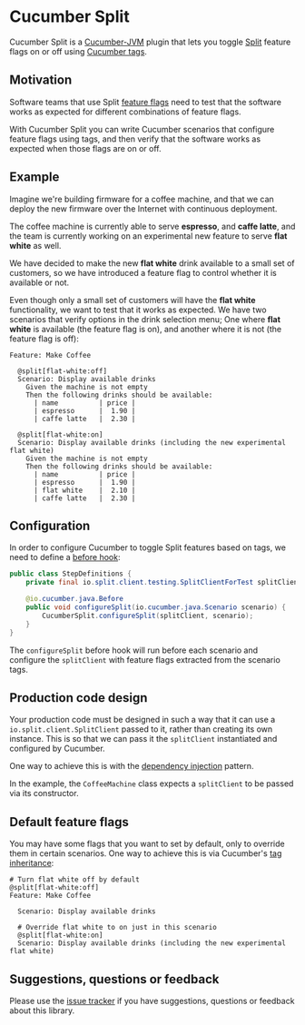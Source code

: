 # Cucumber Split

Cucumber Split is a [Cucumber-JVM](https://github.com/cucumber/cucumber-jvm/#readme) plugin
that lets you toggle [Split](https://www.split.io/) feature flags on or off using [Cucumber tags](https://cucumber.io/docs/cucumber/api/#tags).

## Motivation

Software teams that use Split [feature flags](https://martinfowler.com/articles/feature-toggles.html)
need to test that the software works as expected for different combinations of feature flags.

With Cucumber Split you can write Cucumber scenarios that configure feature flags using tags, and then
verify that the software works as expected when those flags are on or off.

## Example

Imagine we're building firmware for a coffee machine, and that we can deploy the new firmware over the Internet
with continuous deployment.

The coffee machine is currently able to serve **espresso**, and **caffe latte**, and the team is currently working 
on an experimental new feature to serve **flat white** as well.

We have decided to make the new **flat white** drink available to a small set of customers, so we have introduced a 
feature flag to control whether it is available or not.

Even though only a small set of customers will have the **flat white** functionality, we want to test that it works as
expected. We have two scenarios that verify options in the drink selection menu; One where **flat white** is available
(the feature flag is on), and another where it is not (the feature flag is off):

```gherkin
Feature: Make Coffee

  @split[flat-white:off]
  Scenario: Display available drinks
    Given the machine is not empty
    Then the following drinks should be available:
      | name          | price |
      | espresso      |  1.90 |
      | caffe latte   |  2.30 |

  @split[flat-white:on]
  Scenario: Display available drinks (including the new experimental flat white)
    Given the machine is not empty
    Then the following drinks should be available:
      | name          | price |
      | espresso      |  1.90 |
      | flat white    |  2.10 |
      | caffe latte   |  2.30 |
```

## Configuration

In order to configure Cucumber to toggle Split features based on tags, we need to define a [before hook](https://cucumber.io/docs/cucumber/api/#hooks):

```java
public class StepDefinitions {
    private final io.split.client.testing.SplitClientForTest splitClient = new io.split.client.testing.SplitClientForTest();

    @io.cucumber.java.Before
    public void configureSplit(io.cucumber.java.Scenario scenario) {
        CucumberSplit.configureSplit(splitClient, scenario);
    }
}
```

The `configureSplit` before hook will run before each scenario and configure the `splitClient` with feature flags extracted
from the scenario tags.

## Production code design

Your production code must be designed in such a way that it can use a `io.split.client.SplitClient` passed
to it, rather than creating its own instance. This is so that we can pass it the `splitClient` instantiated and configured
by Cucumber.

One way to achieve this is with the [dependency injection](https://en.wikipedia.org/wiki/Dependency_injection) pattern.

In the example, the `CoffeeMachine` class expects a `splitClient` to be passed via its constructor.

## Default feature flags

You may have some flags that you want to set by default, only to override them in certain scenarios. One way to achieve this
is via Cucumber's [tag inheritance](https://cucumber.io/docs/cucumber/api/#tags):

```gherkin
# Turn flat white off by default
@split[flat-white:off]
Feature: Make Coffee

  Scenario: Display available drinks

  # Override flat white to on just in this scenario
  @split[flat-white:on]
  Scenario: Display available drinks (including the new experimental flat white)
```

## Suggestions, questions or feedback

Please use the [issue tracker](/cucumber/split-java/issues) if you have suggestions, questions or feedback about this library.
